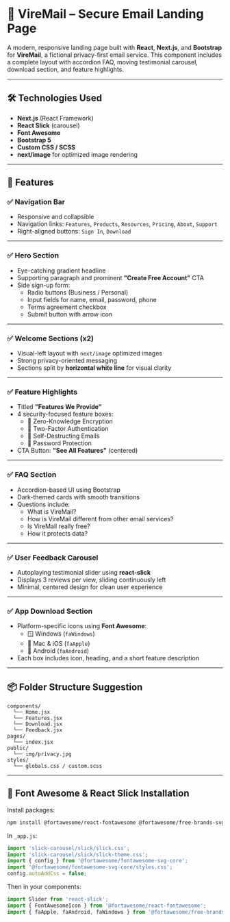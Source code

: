 # 📧 VireMail – Secure Email Landing Page

A modern, responsive landing page built with **React**, **Next.js**, and **Bootstrap** for **VireMail**, a fictional privacy-first email service. This component includes a complete layout with accordion FAQ, moving testimonial carousel, download section, and feature highlights.

---

## 🛠 Technologies Used

- **Next.js** (React Framework)
- **React Slick** (carousel)
- **Font Awesome**
- **Bootstrap 5**
- **Custom CSS / SCSS**
- **next/image** for optimized image rendering

---

## 🚀 Features

### ✅ Navigation Bar
- Responsive and collapsible
- Navigation links: `Features`, `Products`, `Resources`, `Pricing`, `About`, `Support`
- Right-aligned buttons: `Sign In`, `Download`

---

### ✅ Hero Section
- Eye-catching gradient headline
- Supporting paragraph and prominent **"Create Free Account"** CTA
- Side sign-up form:
  - Radio buttons (Business / Personal)
  - Input fields for name, email, password, phone
  - Terms agreement checkbox
  - Submit button with arrow icon

---

### ✅ Welcome Sections (x2)
- Visual-left layout with `next/image` optimized images
- Strong privacy-oriented messaging
- Sections split by **horizontal white line** for visual clarity

---

### ✅ Feature Highlights
- Titled **"Features We Provide"**
- 4 security-focused feature boxes:
  - 🔐 Zero-Knowledge Encryption
  - 🔐 Two-Factor Authentication
  - 🔐 Self-Destructing Emails
  - 🔐 Password Protection
- CTA Button: **"See All Features"** (centered)

---

### ✅ FAQ Section
- Accordion-based UI using Bootstrap
- Dark-themed cards with smooth transitions
- Questions include:
  - What is VireMail?
  - How is VireMail different from other email services?
  - Is VireMail really free?
  - How it protects data?

---

### ✅ User Feedback Carousel
- Autoplaying testimonial slider using **react-slick**
- Displays 3 reviews per view, sliding continuously left
- Minimal, centered design for clean user experience

---

### ✅ App Download Section
- Platform-specific icons using **Font Awesome**:
  - 🪟 Windows (`faWindows`)
  - 🍎 Mac & iOS (`faApple`)
  - 🤖 Android (`faAndroid`)
- Each box includes icon, heading, and a short feature description

---

## 📦 Folder Structure Suggestion

```
components/
  └── Home.jsx
  └── Features.jsx
  └── Download.jsx
  └── Feedback.jsx
pages/
  └── index.jsx
public/
  └── img/privacy.jpg
styles/
  └── globals.css / custom.scss
```

---

## 📲 Font Awesome & React Slick Installation

Install packages:

```bash
npm install @fortawesome/react-fontawesome @fortawesome/free-brands-svg-icons @fortawesome/free-solid-svg-icons @fortawesome/fontawesome-svg-core react-slick slick-carousel
```

In `_app.js`:

```js
import 'slick-carousel/slick/slick.css';
import 'slick-carousel/slick/slick-theme.css';
import { config } from '@fortawesome/fontawesome-svg-core';
import '@fortawesome/fontawesome-svg-core/styles.css';
config.autoAddCss = false;
```

Then in your components:

```jsx
import Slider from 'react-slick';
import { FontAwesomeIcon } from '@fortawesome/react-fontawesome';
import { faApple, faAndroid, faWindows } from '@fortawesome/free-brands-svg-icons';
```

